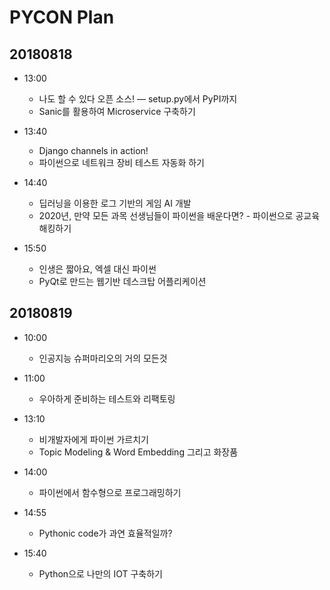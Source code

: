 # PYCON Plan

## 20180818

- 13:00
  - 나도 할 수 있다 오픈 소스! — setup.py에서 PyPI까지
  - Sanic를 활용하여 Microservice 구축하기

- 13:40
  - Django channels in action!
  - 파이썬으로 네트워크 장비 테스트 자동화 하기

- 14:40
  - 딥러닝을 이용한 로그 기반의 게임 AI 개발
  - 2020년, 만약 모든 과목 선생님들이 파이썬을 배운다면? - 파이썬으로 공교육 해킹하기

- 15:50
  - 인생은 짧아요, 엑셀 대신 파이썬
  - PyQt로 만드는 웹기반 데스크탑 어플리케이션

## 20180819

- 10:00
  - 인공지능 슈퍼마리오의 거의 모든것

- 11:00
  - 우아하게 준비하는 테스트와 리팩토링

- 13:10
  - 비개발자에게 파이썬 가르치기
  - Topic Modeling & Word Embedding 그리고 화장품

- 14:00
  - 파이썬에서 함수형으로 프로그래밍하기

- 14:55
  - Pythonic code가 과연 효율적일까?

- 15:40
  - Python으로 나만의 IOT 구축하기

